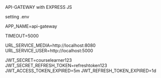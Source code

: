 API-GATEWAY with EXPRESS JS

setting .env

APP_NAME=api-gateway

TIMEOUT=5000

URL_SERVICE_MEDIA=http://localhost:8080
URL_SERVICE_USER=http://localhost:5000

JWT_SECRET=courselearner123
JWT_SECRET_REFRESH_TOKEN=refreshtoken123
JWT_ACCESS_TOKEN_EXPIRED=5m
JWT_REFRESH_TOKEN_EXPIRED=1d
